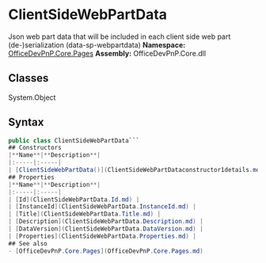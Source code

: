 # ClientSideWebPartData
Json web part data that will be included in each client side web part (de-)serialization (data-sp-webpartdata)
**Namespace:** [OfficeDevPnP.Core.Pages](OfficeDevPnP.Core.Pages.md)
**Assembly:** OfficeDevPnP.Core.dll
## Classes
System.Object
## Syntax
```C#
public class ClientSideWebPartData```
## Constructors
|**Name**|**Description**|
|:-----|:-----|
| [ClientSideWebPartData()](ClientSideWebPartDataconstructor1details.md) | 
## Properties
|**Name**|**Description**|
|:-----|:-----|
| [Id](ClientSideWebPartData.Id.md) | 
| [InstanceId](ClientSideWebPartData.InstanceId.md) | 
| [Title](ClientSideWebPartData.Title.md) | 
| [Description](ClientSideWebPartData.Description.md) | 
| [DataVersion](ClientSideWebPartData.DataVersion.md) | 
| [Properties](ClientSideWebPartData.Properties.md) | 
## See also
- [OfficeDevPnP.Core.Pages](OfficeDevPnP.Core.Pages.md)
